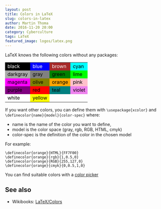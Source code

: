 ```yaml
---
layout: post
title: Colors in LaTeX
slug: colors-in-latex
author: Martin Thoma
date: 2016-11-20 20:00
category: Cyberculture
tags: LaTeX
featured_image: logos/latex.png
---
```


LaTeX knows the following colors without any packages:

<table>
    <tr>
        <td style="background-color:black;color:white;">black</td>
        <td style="background-color:blue;color:white;">blue</td>
        <td style="background-color:brown;color:white;">brown</td>
        <td style="background-color:cyan;color:black;">cyan</td>
    </tr>
    <tr>
        <td style="background-color:darkgray;color:black;">darkgray</td>
        <td style="background-color:gray;color:black;">gray</td>
        <td style="background-color:green;color:black;">green</td>
        <td style="background-color:lime;color:black;">lime</td>
    </tr>
    <tr>
        <td style="background-color:magenta;color:black;">magenta</td>
        <td style="background-color:olive;color:black;">olive</td>
        <td style="background-color:orange;color:black;">orange</td>
        <td style="background-color:pink;color:black;">pink</td>
    </tr>
    <tr>
        <td style="background-color:purple;color:black;">purple</td>
        <td style="background-color:red;color:black;">red</td>
        <td style="background-color:teal;color:black;">teal</td>
        <td style="background-color:violet;color:black;">violet</td>
    </tr>
    <tr>
        <td style="background-color:white;color:black;">white</td>
        <td style="background-color:yellow;color:black;">yellow</td>
        <td></td>
        <td></td>
    </tr>
</table>

If you want other colors, you can define them with `\usepackage{xcolor}`
and `\definecolor{name}{model}{color-spec}` where:

<ul>
    <li>name is the name of the color you want to define,</li>
    <li>model is the color space (gray, rgb, RGB, HTML, cmyk)</li>
    <li>color-spec is the definition of the color in the chosen model</li>
</ul>

For example:

```
\definecolor{orange}{HTML}{FF7F00}
\definecolor{orange}{rgb}{1,0.5,0}
\definecolor{orange}{RGB}{255,127,0}
\definecolor{orange}{cmyk}{0,0.5,1,0}
```

You can find suitable colors with a [color picker](http://www.colorpicker.com/)


## See also

* Wikibooks: [LaTeX/Colors](https://en.wikibooks.org/wiki/LaTeX/Colors)